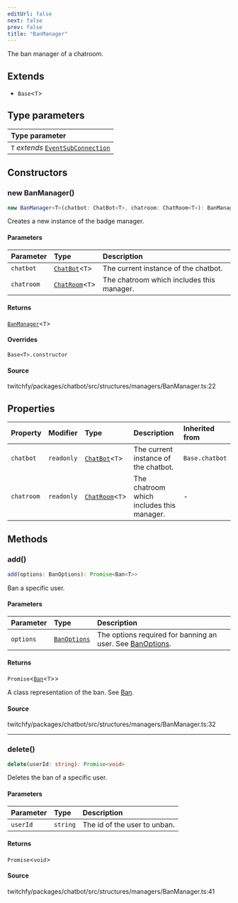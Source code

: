 ```yaml
---
editUrl: false
next: false
prev: false
title: "BanManager"
---
```


The ban manager of a chatroom.

## Extends

- `Base`\<`T`\>

## Type parameters

| Type parameter |
| :------ |
| `T` *extends* [`EventSubConnection`](/api/chatbot/enumerations/eventsubconnection/) |

## Constructors

### new BanManager()

```ts
new BanManager<T>(chatbot: ChatBot<T>, chatroom: ChatRoom<T>): BanManager<T>
```

Creates a new instance of the badge manager.

#### Parameters

| Parameter | Type | Description |
| :------ | :------ | :------ |
| `chatbot` | [`ChatBot`](/api/chatbot/classes/chatbot/)\<`T`\> | The current instance of the chatbot. |
| `chatroom` | [`ChatRoom`](/api/chatbot/classes/chatroom/)\<`T`\> | The chatroom which includes this manager. |

#### Returns

[`BanManager`](/api/chatbot/classes/banmanager/)\<`T`\>

#### Overrides

`Base<T>.constructor`

#### Source

twitchfy/packages/chatbot/src/structures/managers/BanManager.ts:22

## Properties

| Property | Modifier | Type | Description | Inherited from |
| :------ | :------ | :------ | :------ | :------ |
| `chatbot` | `readonly` | [`ChatBot`](/api/chatbot/classes/chatbot/)\<`T`\> | The current instance of the chatbot. | `Base.chatbot` |
| `chatroom` | `readonly` | [`ChatRoom`](/api/chatbot/classes/chatroom/)\<`T`\> | The chatroom which includes this manager. | - |

## Methods

### add()

```ts
add(options: BanOptions): Promise<Ban<T>>
```

Ban a specific user.

#### Parameters

| Parameter | Type | Description |
| :------ | :------ | :------ |
| `options` | [`BanOptions`](/api/chatbot/interfaces/banoptions/) | The options required for banning an user. See [BanOptions](../../api/chatbot/interfaces/banoptions). |

#### Returns

`Promise`\<[`Ban`](/api/chatbot/classes/ban/)\<`T`\>\>

A class representation of the ban. See [Ban](/api/chatbot/api/chatbot/classes/ban/).

#### Source

twitchfy/packages/chatbot/src/structures/managers/BanManager.ts:32

***

### delete()

```ts
delete(userId: string): Promise<void>
```

Deletes the ban of a specific user.

#### Parameters

| Parameter | Type | Description |
| :------ | :------ | :------ |
| `userId` | `string` | The id of the user to unban. |

#### Returns

`Promise`\<`void`\>

#### Source

twitchfy/packages/chatbot/src/structures/managers/BanManager.ts:41
